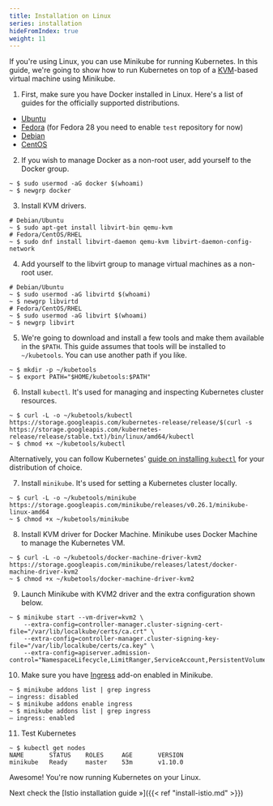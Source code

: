 ```yaml
---
title: Installation on Linux
series: installation
hideFromIndex: true
weight: 11
---
```


If you're using Linux, you can use Minikube for running Kubernetes. In this guide, we're going to show how to run Kubernetes on top of a [KVM](https://www.linux-kvm.org/page/Main_Page)-based virtual machine using Minikube.

1. First, make sure you have Docker installed in Linux. Here's a list of guides for the officially supported distributions.
  - [Ubuntu](https://docs.docker.com/install/linux/docker-ce/ubuntu/)
  - [Fedora](https://docs.docker.com/install/linux/docker-ce/fedora/) (for Fedora 28 you need to enable `test` repository for now)
  - [Debian](https://docs.docker.com/install/linux/docker-ce/debian/)
  - [CentOS](https://docs.docker.com/install/linux/docker-ce/centos/)

2. If you wish to manage Docker as a non-root user, add yourself to the Docker group.
```shell
~ $ sudo usermod -aG docker $(whoami)
~ $ newgrp docker
```

3. Install KVM drivers.
```shell
# Debian/Ubuntu
~ $ sudo apt-get install libvirt-bin qemu-kvm
# Fedora/CentOS/RHEL
~ $ sudo dnf install libvirt-daemon qemu-kvm libvirt-daemon-config-network
```

4. Add yourself to the libvirt group to manage virtual machines as a non-root user.
```shell
# Debian/Ubuntu
~ $ sudo usermod -aG libvirtd $(whoami)
~ $ newgrp libvirtd
# Fedora/CentOS/RHEL
~ $ sudo usermod -aG libvirt $(whoami)
~ $ newgrp libvirt
```

5. We're going to download and install a few tools and make them available in the `$PATH`. This guide assumes that tools will be installed to `~/kubetools`. You can use another path if you like.
```shell
~ $ mkdir -p ~/kubetools
~ $ export PATH="$HOME/kubetools:$PATH"
```

6. Install `kubectl`. It's used for managing and inspecting Kubernetes cluster resources.
```shell
~ $ curl -L -o ~/kubetools/kubectl https://storage.googleapis.com/kubernetes-release/release/$(curl -s https://storage.googleapis.com/kubernetes-release/release/stable.txt)/bin/linux/amd64/kubectl
~ $ chmod +x ~/kubetools/kubectl
```
Alternatively, you can follow Kubernetes' [guide on installing `kubectl`](https://kubernetes.io/docs/tasks/tools/install-kubectl/) for your distribution of choice. 

7. Install `minikube`. It's used for setting a Kubernetes cluster locally.
```shell
~ $ curl -L -o ~/kubetools/minikube https://storage.googleapis.com/minikube/releases/v0.26.1/minikube-linux-amd64
~ $ chmod +x ~/kubetools/minikube
```

8. Install KVM driver for Docker Machine. Minikube uses Docker Machine to manage the Kubernetes VM.
```shell
~ $ curl -L -o ~/kubetools/docker-machine-driver-kvm2 https://storage.googleapis.com/minikube/releases/latest/docker-machine-driver-kvm2
~ $ chmod +x ~/kubetools/docker-machine-driver-kvm2
```

9. Launch Minikube with KVM2 driver and the extra configuration shown below.
```shell
~ $ minikube start --vm-driver=kvm2 \
    --extra-config=controller-manager.cluster-signing-cert-file="/var/lib/localkube/certs/ca.crt" \
    --extra-config=controller-manager.cluster-signing-key-file="/var/lib/localkube/certs/ca.key" \
    --extra-config=apiserver.admission-control="NamespaceLifecycle,LimitRanger,ServiceAccount,PersistentVolumeLabel,DefaultStorageClass,DefaultTolerationSeconds,MutatingAdmissionWebhook,ValidatingAdmissionWebhook,ResourceQuota"
```

10. Make sure you have [Ingress](https://kubernetes.io/docs/concepts/services-networking/ingress/) add-on enabled in Minikube.
```shell
~ $ minikube addons list | grep ingress
– ingress: disabled
~ $ minikube addons enable ingress
~ $ minikube addons list | grep ingress
– ingress: enabled
```

11. Test Kubernetes
```shell
~ $ kubectl get nodes
NAME       STATUS    ROLES     AGE       VERSION
minikube   Ready     master    53m       v1.10.0
```

Awesome! You're now running Kubernetes on your Linux.

Next check the [Istio installation guide »]({{< ref "install-istio.md" >}})
